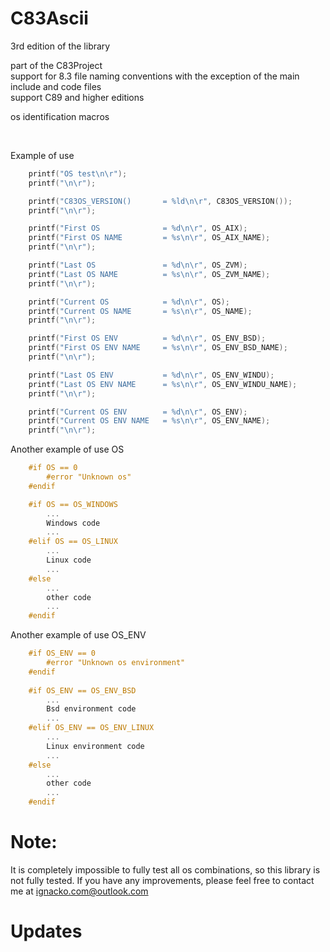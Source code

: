 # C83Ascii

3rd edition of the library

part of the C83Project<br>
support for 8.3 file naming conventions with the exception of the main include and code files<br>
support C89 and higher editions<br>

os identification macros

<br>

Example of use
```c
    printf("OS test\n\r");
    printf("\n\r");

    printf("C83OS_VERSION()       = %ld\n\r", C83OS_VERSION());
    printf("\n\r");

    printf("First OS              = %d\n\r", OS_AIX);
    printf("First OS NAME         = %s\n\r", OS_AIX_NAME);
    printf("\n\r");

    printf("Last OS               = %d\n\r", OS_ZVM);
    printf("Last OS NAME          = %s\n\r", OS_ZVM_NAME);
    printf("\n\r");

    printf("Current OS            = %d\n\r", OS);
    printf("Current OS NAME       = %s\n\r", OS_NAME);
    printf("\n\r");

    printf("First OS ENV          = %d\n\r", OS_ENV_BSD);
    printf("First OS ENV NAME     = %s\n\r", OS_ENV_BSD_NAME);
    printf("\n\r");

    printf("Last OS ENV           = %d\n\r", OS_ENV_WINDU);
    printf("Last OS ENV NAME      = %s\n\r", OS_ENV_WINDU_NAME);
    printf("\n\r");

    printf("Current OS ENV        = %d\n\r", OS_ENV);
    printf("Current OS ENV NAME   = %s\n\r", OS_ENV_NAME);
    printf("\n\r");
```

Another example of use OS
```c
    #if OS == 0
        #error "Unknown os"
    #endif

    #if OS == OS_WINDOWS
        ...
        Windows code
        ...
    #elif OS == OS_LINUX
        ...
        Linux code
        ...
    #else
        ...
        other code
        ...
    #endif
```

Another example of use OS_ENV
```c
    #if OS_ENV == 0
        #error "Unknown os environment"
    #endif
 
    #if OS_ENV == OS_ENV_BSD
        ...
        Bsd environment code
        ...
    #elif OS_ENV == OS_ENV_LINUX
        ...
        Linux environment code
        ...
    #else
        ...
        other code
        ...
    #endif
```

# Note:
It is completely impossible to fully test all os combinations, 
so this library is not fully tested. If you have any improvements, 
please feel free to contact me at ignacko.com@outlook.com


# Updates
<br>
